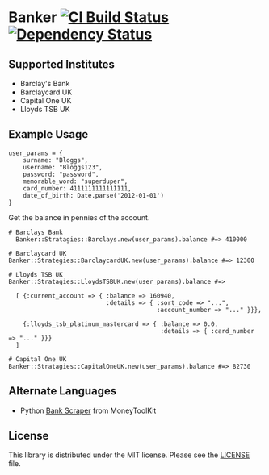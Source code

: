 # Banker [![CI Build Status](https://secure.travis-ci.org/BritRuby/Banker.png?branch=master)][travis] [![Dependency Status](https://gemnasium.com/BritRuby/Banker.png?travis)][gemnasium]

[travis]:http://travis-ci.org/BritRuby/Banker
[gemnasium]:https://gemnasium.com/BritRuby/Banker

## Supported Institutes

* Barclay's Bank
* Barclaycard UK
* Capital One UK
* Lloyds TSB UK

## Example Usage



	user_params = {
		surname: "Bloggs",
		username: "Bloggs123",
		password: "password",
		memorable_word: "superduper",
		card_number: 4111111111111111,
		date_of_birth: Date.parse('2012-01-01')
	}

Get the balance in pennies of the account.

    # Barclays Bank
	  Banker::Stratagies::Barclays.new(user_params).balance #=> 410000

    # Barclaycard UK
    Banker::Strategies::BarclaycardUK.new(user_params).balance #=> 12300

	# Lloyds TSB UK
    Banker::Stratagies::LloydsTSBUK.new(user_params).balance #=>

      [ {:current_account => { :balance => 160940,
                               :details => { :sort_code => "...",
                                             :account_number => "..." }}},

        {:lloyds_tsb_platinum_mastercard => { :balance => 0.0,
                                              :details => { :card_number => "..." }}}
      ]

	# Capital One UK
    Banker::Stratagies::CapitalOneUK.new(user_params).balance #=> 82730    

## Alternate Languages

* Python [Bank Scraper](https://github.com/MoneyToolkit/Bank-Scraper) from MoneyToolKit

## License

This library is distributed under the MIT license.  Please see the [LICENSE](https://github.com/BritRuby/Banker/LICENSE.md) file.
